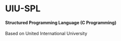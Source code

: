 # UIU-SPL
<h4>Structured Programming Language (C Programming)</h4>
<p>Based on United International University</p>
